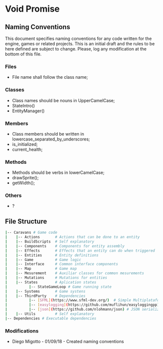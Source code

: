 # **Void Promise**

## Naming Conventions

This document specifies naming conventions for any code written for the engine, games or related projects.
This is an initial draft and the rules to be here defined are subject to change. Please, log any modification at the bottom of this file.

### Files

* File name shall follow the class name;

### Classes

* Class names should be nouns in UpperCamelCase;
* StateIntro()
* EntityManager()

### Members

* Class members should be written in lowercase_separated_by_underscores;
* is_initialized;
* current_health;

### Methods

* Methods should be verbs in lowerCamelCase;
* drawSprite();
* getWidth();

### Others
* ?

## File Structure
  
```bash
|-- Caravans # Game code
|    |-- Actions       # Actions that can be done to an entity  
|    |-- BuildScripts  # Self explanatory   
|    |-- Components    # Components for entity assembly   
|    |-- Effects       # Effects that an entity can do when triggered  
|    |-- Entities      # Entity definitions   
|    |-- Game          # Game logic    
|    |-- Interface     # Common interface components   
|    |-- Map           # Game map   
|    |-- Mesurement    # Auxiliar classes for common mesurements   
|    |-- Mutations     # Mutations for entities    
|    |-- States        # Aplication states
|          |-- StateGameLoop # Game running state
|    |-- Systems       # Game systens   
|    |-- ThirdParty    # Dependencies     
|          |-- [SFML](https://www.sfml-dev.org/)  # Simple Multiplataform Multimedia Library  
|          |-- [easylogging](https://github.com/muflihun/easyloggingpp) # Logging  
|          |-- [json](https://github.com/nlohmann/json) # JSON serialization/deserialization  
|    |-- Utils         # Self explanatory       
|-- Dependencies # Executable dependencies   
```


### Modifications
* Diego Migotto - 01/09/18 - Created naming conventions
 
 


